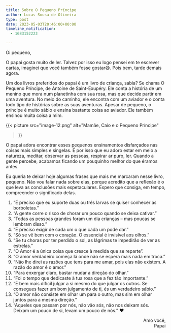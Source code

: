 ```yaml
---
title: Sobre O Pequeno Príncipe
author: Lucas Sousa de Oliveira
type: post
date: 2023-05-03T20:46:00+00:00
timeline_notification:
  - 1683152223

---
```

Oi pequeno,

O papai gosta muito de ler. Talvez por isso eu logo pensei em te escrever cartas, imaginei que você também fosse gostar😅. Pois bem, tarde demais agora.

Um dos livros preferidos do papai é um livro de criança, sabia? Se chama O Pequeno Príncipe, de Antoine de Saint-Exupéry. Ele conta a história de um menino que mora num planetinha com sua rosa, mas que decide partir em uma aventura. No meio do caminho, ele encontra com um aviador e o conta todo tipo de histórias sobre as suas aventuras. Apesar de pequeno, o príncipe é muito sábio e ensina bastante coisa ao aviador. Ele também ensinou muita coisa a mim.

{{< picture
  src="image-12.png"
  alt="Mamãe, Caio e o Pequeno Príncipe"
>}}

O papai adora encontrar esses pequenos ensinamentos disfarçados nas coisas mais simples e singelas. É por isso que eu adoro estar em meio a natureza, meditar, observar as pessoas, respirar ar puro, ler. Quando a gente percebe, acabamos ficando um pouquinho melhor do que éramos antes.

Eu queria te deixar hoje algumas frases que mais me marcaram nesse livro, pequeno. Não vou falar nada sobre elas, porque acredito que a reflexão é o que leva as conclusões mais espetaculares. Espero que consiga, em tempo, compreender o significado delas.

  1. “É preciso que eu suporte duas ou três larvas se quiser conhecer as borboletas.”
  2. “A gente corre o risco de chorar um pouco quando se deixa cativar.”
  3. “Todas as pessoas grandes foram um dia crianças – mas poucas se lembram disso.”
  4. “É preciso exigir de cada um o que cada um pode dar.”
  5. “Só se vê bem com o coração. O essencial é invisível aos olhos.”
  6. “Se tu choras por ter perdido o sol, as lágrimas te impedirão de ver as estrelas.”
  7. “O Amor é a única coisa que cresce à medida que se reparte”.
  8. “O amor verdadeiro começa lá onde não se espera mais nada em troca.”
  9. “Não lhe direi as razões que tens para me amar, pois elas não existem. A razão do amor é o amor.”
 10. “Para enxergar claro, bastar mudar a direção do olhar.”
 11. “Foi o tempo que dedicaste à tua rosa que a fez tão importante.”
 12. “É bem mais difícil julgar a si mesmo do que julgar os outros. Se consegues fazer um bom julgamento de ti, és um verdadeiro sábio.”
 13. “O amor não consiste em olhar um para o outro, mas sim em olhar juntos para a mesma direção.”
 14. “Aqueles que passam por nós, não vão sós, não nos deixam sós. Deixam um pouco de si, levam um pouco de nós.” ❤️

<p style="text-align: right">
  Amo você,<br />Papai
</p>